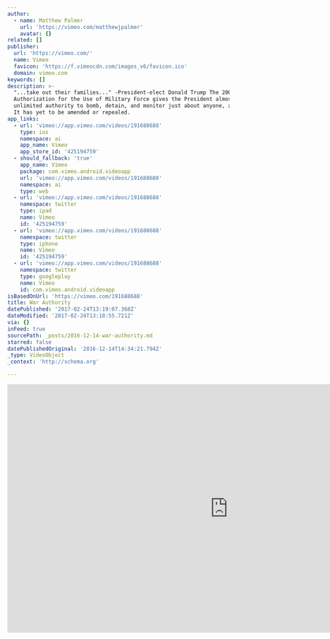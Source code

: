 ```yaml
---
author:
  - name: Matthew Palmer
    url: 'https://vimeo.com/matthewjpalmer'
    avatar: {}
related: []
publisher:
  url: 'https://vimeo.com/'
  name: Vimeo
  favicon: 'https://f.vimeocdn.com/images_v6/favicon.ico'
  domain: vimeo.com
keywords: []
description: >-
  "...take out their families..." -President-elect Donald Trump The 2001
  Authorization for the Use of Military Force gives the President almost
  unlimited authority to bomb, detain, and monitor just about anyone, anywhere.
  It has yet to be amended or repealed.
app_links:
  - url: 'vimeo://app.vimeo.com/videos/191688688'
    type: ios
    namespace: ai
    app_name: Vimeo
    app_store_id: '425194759'
  - should_fallback: 'true'
    app_name: Vimeo
    package: com.vimeo.android.videoapp
    url: 'vimeo://app.vimeo.com/videos/191688688'
    namespace: ai
    type: web
  - url: 'vimeo://app.vimeo.com/videos/191688688'
    namespace: twitter
    type: ipad
    name: Vimeo
    id: '425194759'
  - url: 'vimeo://app.vimeo.com/videos/191688688'
    namespace: twitter
    type: iphone
    name: Vimeo
    id: '425194759'
  - url: 'vimeo://app.vimeo.com/videos/191688688'
    namespace: twitter
    type: googleplay
    name: Vimeo
    id: com.vimeo.android.videoapp
isBasedOnUrl: 'https://vimeo.com/191688688'
title: War Authority
datePublished: '2017-02-24T13:19:07.368Z'
dateModified: '2017-02-24T13:18:55.721Z'
via: {}
inFeed: true
sourcePath: _posts/2016-12-14-war-authority.md
starred: false
datePublishedOriginal: '2016-12-14T14:34:21.794Z'
_type: VideoObject
_context: 'http://schema.org'

---
```

<iframe src="https://cdn.embedly.com/widgets/media.html?src=https%3A%2F%2Fplayer.vimeo.com%2Fvideo%2F191688688&amp;url=https%3A%2F%2Fvimeo.com%2F191688688&amp;image=https%3A%2F%2Fi.vimeocdn.com%2Fvideo%2F602803124_1280.jpg&amp;key=b7d04c9b404c499eba89ee7072e1c4f7&amp;type=text%2Fhtml&amp;schema=vimeo" width="1000" height="563" scrolling="no" frameborder="0" allowfullscreen="" style=""></iframe>